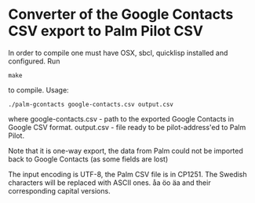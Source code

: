Converter of the Google Contacts CSV export to Palm Pilot CSV
=============================================================
In order to compile one must have OSX, sbcl, quicklisp installed and configured.
Run 
```
make
```
to compile.
Usage: 

```
./palm-gcontacts google-contacts.csv output.csv
```
where google-contacts.csv - path to the exported Google Contacts in Google CSV format.
output.csv - file ready to be pilot-address'ed to Palm Pilot.

Note that it is one-way export, the data from Palm could not be imported back to Google Contacts (as some fields are lost)

The input encoding is UTF-8, the Palm CSV file is in CP1251.
The Swedish characters will be replaced with ASCII ones.
å a
ö o
ä a
and their corresponding capital versions.
